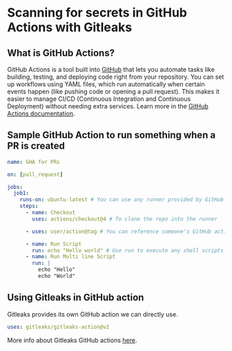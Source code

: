 # Scanning for secrets in GitHub Actions with Gitleaks

## What is GitHub Actions?

GitHub Actions is a tool built into [GitHub](https://github.com/) that lets you automate tasks like building, testing, and deploying code right from your repository. You can set up workflows using YAML files, which run automatically when certain events happen (like pushing code or opening a pull request). This makes it easier to manage CI/CD (Continuous Integration and Continuous Deployment) without needing extra services. Learn more in the [GitHub Actions documentation](https://docs.github.com/en/actions).

## Sample GitHub Action to run something when a PR is created

```yaml
name: GHA for PRs

on: [pull_request]

jobs:
  job1:
    runs-on: ubuntu-latest # You can use any runner provided by GitHub
    steps:
      - name: Checkout
        uses: actions/checkout@4 # To clone the repo into the runner

      - uses: user/action@tag # You can reference someone's GitHub action. Just like importing packages in code

      - name: Run Script
        run: echo "Hello world" # Use run to execute any shell scripts
      - name: Run Multi line Script
        run: |
          echo "Hello"
          echo "World"
```

## Using Gitleaks in GitHub action

Gitleaks provides its own GitHub action we can directly use.

```yaml
uses: gitleaks/gitleaks-action@v2
```

More info about Gitleaks GitHub actions [here](https://github.com/gitleaks/gitleaks/tree/master?tab=readme-ov-file#github-action).

